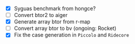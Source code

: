 - [X] Syguas benchmark from hongce?
- [ ] Convert btor2 to aiger
- [x] Generate array btor from r-map
- [ ] Convert array btor to bv (ongoing: Rocket)
- [X] Fix the case generation in `Piccolo` and `Ridecore`
